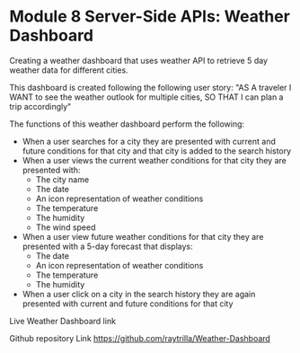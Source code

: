 # Module 8 Server-Side APIs: Weather Dashboard

Creating a weather dashboard that uses weather API to retrieve 5 day weather data for different cities.

This dashboard is created following the following user story:
"AS A traveler I WANT to see the weather outlook for multiple cities, SO THAT I can plan a trip accordingly"

 The functions of this weather dashboard perform the following:
  * When a user searches for a city they are presented with current and future conditions for that city and that city is added to the search history
  * When a user views the current weather conditions for that city they are presented with:
    * The city name
    * The date
    * An icon representation of weather conditions
    * The temperature
    * The humidity
    * The wind speed
  * When a user view future weather conditions for that city they are presented with a 5-day forecast that displays:
    * The date
    * An icon representation of weather conditions
    * The temperature
    * The humidity
  * When a user click on a city in the search history they are again presented with current and future conditions for that city

Live Weather Dashboard link


Github repository Link
https://github.com/raytrilla/Weather-Dashboard
